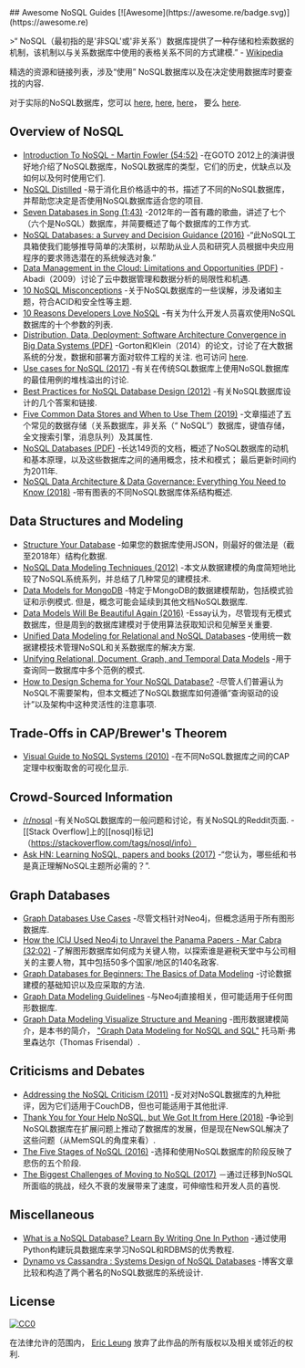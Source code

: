 <div class="github-widget" data-repo="erictleung/awesome-nosql-guides"></div>
<script async src="https://pagead2.googlesyndication.com/pagead/js/adsbygoogle.js"></script><ins class="adsbygoogle" style="display:block" data-ad-client="ca-pub-6890694312814945" data-ad-slot="5473692530" data-ad-format="auto"  data-full-width-responsive="true"></ins><script>(adsbygoogle = window.adsbygoogle || []).push({});</script>
## Awesome NoSQL Guides [![Awesome](https://awesome.re/badge.svg)](https://awesome.re)

 &gt;“ NoSQL（最初指的是&#39;非SQL&#39;或&#39;非关系&#39;）数据库提供了一种存储和检索数据的机制，该机制以与关系数据库中使用的表格关系不同的方式建模.”  - [Wikipedia](https://en.wikipedia.org/wiki/NoSQL)

精选的资源和链接列表，涉及“使用” NoSQL数据库以及在决定使用数据库时要查找的内容.

对于实际的NoSQL数据库，您可以 [here](https://github.com/sindresorhus/awesome#databases), [here](http://nosql-database.org), [here](https://github.com/igorbarinov/awesome-data-engineering#databases)， 要么 [here](https://github.com/kahun/awesome-sysadmin#nosql).





## Overview of NoSQL

- [Introduction To NoSQL - Martin Fowler (54:52)](https://youtu.be/qI_g07C_Q5I) -在GOTO 2012上的演讲很好地介绍了NoSQL数据库，NoSQL数据库的类型，它们的历史，优缺点以及如何以及何时使用它们.
- [NoSQL Distilled](http://martinfowler.com/books/nosql.html) -易于消化且价格适中的书，描述了不同的NoSQL数据库，并帮助您决定是否使用NoSQL数据库适合您的项目.
- [Seven Databases in Song (1:43)](https://youtu.be/jyx8iP5tfCI) -2012年的一首有趣的歌曲，讲述了七个（六个是NoSQL）数据库，并简要概述了每个数据库的工作方式.
- [NoSQL Databases: a Survey and Decision Guidance (2016)](https://medium.com/baqend-blog/nosql-databases-a-survey-and-decision-guidance-ea7823a822d#.nhzop4d23) -“此NoSQL工具箱使我们能够推导简单的决策树，以帮助从业人员和研究人员根据中央应用程序的要求筛选潜在的系统候选对象.”
- [Data Management in the Cloud: Limitations and Opportunities (PDF)](http://www.cs.yale.edu/homes/dna/papers/abadi-cloud-ieee09.pdf) -Abadi（2009）讨论了云中数据管理和数据分析的局限性和机遇.
- [10 NoSQL Misconceptions](http://www.dummies.com/how-to/content/10-nosql-misconceptions.html) -关于NoSQL数据库的一些误解，涉及诸如主题，符合ACID和安全性等主题.
- [10 Reasons Developers Love NoSQL](http://www.dummies.com/programming/big-data/10-reasons-developers-love-nosql/) -有关为什么开发人员喜欢使用NoSQL数据库的十个参数的列表.
- [Distribution, Data, Deployment: Software Architecture Convergence in Big Data Systems (PDF)](https://resources.sei.cmu.edu/library/asset-view.cfm?assetID=90909)  -Gorton和Klein（2014）的论文，讨论了在大数据系统的分发，数据和部署方面对软件工程的关注.  也可访问 [here](https://doi.org/10.1109/MS.2014.51).
- [Use cases for NoSQL (2017)](https://stackoverflow.com/questions/2875432/use-cases-for-nosql) -有关在传统SQL数据库上使用NoSQL数据库的最佳用例的堆栈溢出的讨论.
- [Best Practices for NoSQL Database Design (2012)](https://softwareengineering.stackexchange.com/q/158790/) -有关NoSQL数据库设计的几个答案和链接.
- [Five Common Data Stores and When to Use Them (2019)](https://engineering.shopify.com/blogs/engineering/five-common-data-stores-usage) -文章描述了五个常见的数据存储（关系数据库，非关系（“ NoSQL”）数据库，键值存储，全文搜索引擎，消息队列）及其属性.
- [NoSQL Databases (PDF)](https://web.archive.org/web/20190927222738/https://www.christof-strauch.de/nosqldbs.pdf)  -长达149页的文档，概述了NoSQL数据库的动机和基本原理，以及这些数据库之间的通用概念，技术和模式；  最后更新时间约为2011年.
- [NoSQL Data Architecture & Data Governance: Everything You Need to Know (2018)](https://www.dataversity.net/nosql-data-architecture-data-governance-everything-need-know/) -带有图表的不同NoSQL数据库体系结构概述.


## Data Structures and Modeling

- [Structure Your Database](https://firebase.google.com/docs/database/android/structure-data) -如果您的数据库使用JSON，则最好的做法是（截至2018年）结构化数据.
- [NoSQL Data Modeling Techniques (2012)](https://highlyscalable.wordpress.com/2012/03/01/nosql-data-modeling-techniques/) -本文从数据建模的角度简短地比较了NoSQL系统系列，并总结了几种常见的建模技术.
- [Data Models for MongoDB](https://docs.mongodb.com/manual/data-modeling/)  -特定于MongoDB的数据建模帮助，包括模式验证和示例模式.  但是，概念可能会延续到其他文档NoSQL数据库.
- [Data Models Will Be Beautiful Again (2016)](https://tdwi.org/articles/2016/11/22/data-models-will-be-beautiful-again.aspx) -Essay认为，尽管现有无模式数据库，但是周到的数据库建模对于使用算法获取知识和见解至关重要.
- [Unified Data Modeling for Relational and NoSQL Databases](https://www.infoq.com/articles/unified-data-modeling-for-relational-and-nosql-databases) -使用统一数据建模技术管理NoSQL和关系数据库的解决方案.
- [Unifying Relational, Document, Graph, and Temporal Data Models](https://fauna.com/blog/unifying-relational-document-graph-and-temporal-data-models) -用于查询同一数据库中多个范例的模式.
- [How to Design Schema for Your NoSQL Database?](https://www.dataversity.net/how-to-design-schema-for-your-nosql-database/#) -尽管人们普遍认为NoSQL不需要架构，但本文概述了NoSQL数据库如何遵循“查询驱动的设计”以及架构中这种灵活性的注意事项.


## Trade-Offs in CAP/Brewer's Theorem

- [Visual Guide to NoSQL Systems (2010)](http://blog.nahurst.com/visual-guide-to-nosql-systems) -在不同NoSQL数据库之间的CAP定理中权衡取舍的可视化显示.


## Crowd-Sourced Information

- [/r/nosql](https://www.reddit.com/r/nosql) -有关NoSQL数据库的一般问题和讨论，有关NoSQL的Reddit页面.
-[[Stack Overflow]上的[[nosql]标记]（https://stackoverflow.com/tags/nosql/info）
- [Ask HN: Learning NoSQL, papers and books (2017)](https://news.ycombinator.com/item?id=15427932) -“您认为，哪些纸和书是真正理解NoSQL主题所必需的？”.


## Graph Databases

- [Graph Databases Use Cases](https://neo4j.com/use-cases/) -尽管文档针对Neo4j，但概念适用于所有图形数据库.
- [How the ICIJ Used Neo4j to Unravel the Panama Papers - Mar Cabra (32:02)](https://youtu.be/S20XMQyvANY) -了解图形数据库如何成为关键人物，以探索谁是避税天堂中与公司相关的主要人物，其中包括50多个国家/地区的140名政客.
- [Graph Databases for Beginners: The Basics of Data Modeling](https://neo4j.com/blog/data-modeling-basics/) -讨论数据建模的基础知识以及应采取的方法.
- [Graph Data Modeling Guidelines](https://neo4j.com/developer/guide-data-modeling/) -与Neo4j直接相关，但可能适用于任何图形数据库.
- [Graph Data Modeling Visualize Structure and Meaning](http://www.graphdatamodeling.com) -图形数据建模简介，是本书的简介， ["Graph Data Modeling for NoSQL and SQL"](https://technicspub.com/graph-data-modeling/) 托马斯·弗里森达尔（Thomas Frisendal）.


## Criticisms and Debates

- [Addressing the NoSQL Criticism (2011)](http://bradley-holt.com/2011/07/addressing-the-nosql-criticism/) -反对对NoSQL数据库的九种批评，因为它们适用于CouchDB，但也可能适用于其他批评.
- [Thank You for Your Help NoSQL, but We Got It from Here (2018)](http://blog.memsql.com/nosql/) -争论到NoSQL数据库在扩展问题上推动了数据库的发展，但是现在NewSQL解决了这些问题（从MemSQL的角度来看）.
- [The Five Stages of NoSQL (2016)](https://sookocheff.com/post/opinion/the-five-stages-of-nosql/) -选择和使用NoSQL数据库的阶段反映了悲伤的五个阶段.
- [The Biggest Challenges of Moving to NoSQL (2017)](https://dzone.com/articles/the-biggest-challenges-of-moving-to-nosql) －通过迁移到NoSQL所面临的挑战，经久不衰的发展带来了速度，可伸缩性和开发人员的喜悦.


## Miscellaneous

- [What is a NoSQL Database? Learn By Writing One In Python](https://jeffknupp.com/blog/2014/09/01/what-is-a-nosql-database-learn-by-writing-one-in-python/) -通过使用Python构建玩具数据库来学习NoSQL和RDBMS的优秀教程.
- [Dynamo vs Cassandra : Systems Design of NoSQL Databases](https://sujithjay.com/data-systems/dynamo-cassandra/) -博客文章比较和构造了两个著名的NoSQL数据库的系统设计.


## License

[![CC0](http://mirrors.creativecommons.org/presskit/buttons/88x31/svg/cc-zero.svg)](https://creativecommons.org/publicdomain/zero/1.0/)

在法律允许的范围内， [Eric Leung](https://erictleung.com) 放弃了此作品的所有版权以及相关或邻近的权利.
